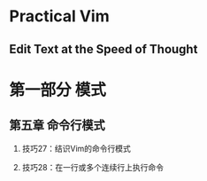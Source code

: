 # Practical Vim
## Edit Text at the Speed of Thought

# 第一部分 模式

## 第五章 命令行模式

1. 技巧27：结识Vim的命令行模式

2. 技巧28：在一行或多个连续行上执行命令


